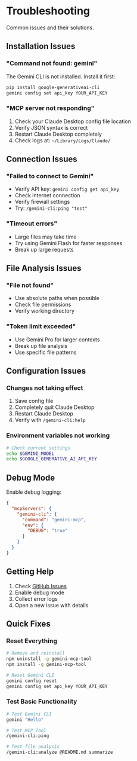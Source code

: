 # Troubleshooting

Common issues and their solutions.

## Installation Issues

### "Command not found: gemini"
The Gemini CLI is not installed. Install it first:
```bash
pip install google-generativeai-cli
gemini config set api_key YOUR_API_KEY
```

### "MCP server not responding"
1. Check your Claude Desktop config file location
2. Verify JSON syntax is correct
3. Restart Claude Desktop completely
4. Check logs at: `~/Library/Logs/Claude/`

## Connection Issues

### "Failed to connect to Gemini"
- Verify API key: `gemini config get api_key`
- Check internet connection
- Verify firewall settings
- Try: `/gemini-cli:ping "test"`

### "Timeout errors"
- Large files may take time
- Try using Gemini Flash for faster responses
- Break up large requests

## File Analysis Issues

### "File not found"
- Use absolute paths when possible
- Check file permissions
- Verify working directory

### "Token limit exceeded"
- Use Gemini Pro for larger contexts
- Break up file analysis
- Use specific file patterns

## Configuration Issues

### Changes not taking effect
1. Save config file
2. Completely quit Claude Desktop
3. Restart Claude Desktop
4. Verify with `/gemini-cli:help`

### Environment variables not working
```bash
# Check current settings
echo $GEMINI_MODEL
echo $GOOGLE_GENERATIVE_AI_API_KEY
```

## Debug Mode

Enable debug logging:
```json
{
  "mcpServers": {
    "gemini-cli": {
      "command": "gemini-mcp",
      "env": {
        "DEBUG": "true"
      }
    }
  }
}
```

## Getting Help

1. Check [GitHub Issues](https://github.com/jamubc/gemini-mcp-tool/issues)
2. Enable debug mode
3. Collect error logs
4. Open a new issue with details

## Quick Fixes

### Reset Everything
```bash
# Remove and reinstall
npm uninstall -g gemini-mcp-tool
npm install -g gemini-mcp-tool

# Reset Gemini CLI
gemini config reset
gemini config set api_key YOUR_API_KEY
```

### Test Basic Functionality
```bash
# Test Gemini CLI
gemini "Hello"

# Test MCP Tool
/gemini-cli:ping

# Test file analysis
/gemini-cli:analyze @README.md summarize
```